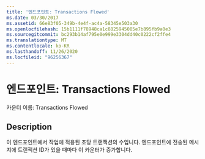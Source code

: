 ```yaml
---
title: '엔드포인트: Transactions Flowed'
ms.date: 03/30/2017
ms.assetid: 66e83f05-349b-4e4f-ac4a-58345e503a30
ms.openlocfilehash: 15b1111f78948ca1c8825945085e7b895fb9a0e3
ms.sourcegitcommit: bc293b14af795e0e999e3304dd40c0222cf2ffe4
ms.translationtype: MT
ms.contentlocale: ko-KR
ms.lasthandoff: 11/26/2020
ms.locfileid: "96256367"
---
```

# <a name="endpoint-transactions-flowed"></a>엔드포인트: Transactions Flowed

카운터 이름: Transactions Flowed  
  
## <a name="description"></a>Description  

 이 엔드포인트에서 작업에 적용된 초당 트랜잭션의 수입니다. 엔드포인트에 전송된 메시지에 트랜잭션 ID가 있을 때마다 이 카운터가 증가합니다.
